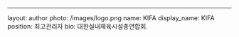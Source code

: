 ---
layout: author
photo: /images/logo.png
name: KIFA
display_name: KIFA
position: 최고관리자
bio: 대한실내체육시설총연합회.

